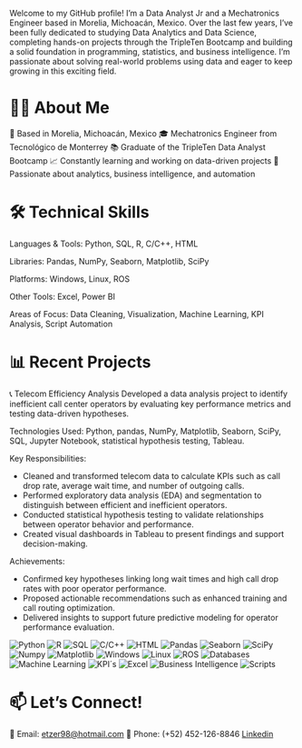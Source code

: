 Welcome to my GitHub profile! I’m a Data Analyst Jr and a Mechatronics Engineer based in Morelia, Michoacán, Mexico. Over the last few years, I’ve been fully dedicated to studying Data Analytics and Data Science, completing hands-on projects through the TripleTen Bootcamp and building a solid foundation in programming, statistics, and business intelligence.
I’m passionate about solving real-world problems using data and eager to keep growing in this exciting field.

# 👨‍💻 About Me
📍 Based in Morelia, Michoacán, Mexico
🎓 Mechatronics Engineer from Tecnológico de Monterrey
📚 Graduate of the TripleTen Data Analyst Bootcamp
📈 Constantly learning and working on data-driven projects
🚀 Passionate about analytics, business intelligence, and automation

# 🛠️ Technical Skills
Languages & Tools: Python, SQL, R, C/C++, HTML

Libraries: Pandas, NumPy, Seaborn, Matplotlib, SciPy

Platforms: Windows, Linux, ROS

Other Tools: Excel, Power BI

Areas of Focus: Data Cleaning, Visualization, Machine Learning, KPI Analysis, Script Automation

# 📊 Recent Projects

📞 Telecom Efficiency Analysis
Developed a data analysis project to identify inefficient call center operators by evaluating key performance metrics and testing data-driven hypotheses.

Technologies Used: Python, pandas, NumPy, Matplotlib, Seaborn, SciPy, SQL, Jupyter Notebook, statistical hypothesis testing, Tableau.

Key Responsibilities:

- Cleaned and transformed telecom data to calculate KPIs such as call drop rate, average wait time, and number of outgoing calls.
- Performed exploratory data analysis (EDA) and segmentation to distinguish between efficient and inefficient operators.
- Conducted statistical hypothesis testing to validate relationships between operator behavior and performance.
- Created visual dashboards in Tableau to present findings and support decision-making.

Achievements:

- Confirmed key hypotheses linking long wait times and high call drop rates with poor operator performance.
- Proposed actionable recommendations such as enhanced training and call routing optimization.
- Delivered insights to support future predictive modeling for operator performance evaluation.


![Python](https://img.shields.io/badge/Python-4A8BE9)
![R](https://img.shields.io/badge/R-10A1BE9) 
![SQL](https://img.shields.io/badge/SQL-FFA500) 
![C/C++](https://img.shields.io/badge/C/C++-9400D3) 
![HTML](https://img.shields.io/badge/HTML-C0C0C0)
![Pandas](https://img.shields.io/badge/Pandas-FFFF00) 
![Seaborn](https://img.shields.io/badge/Seaborn-40E0D0)
![SciPy](https://img.shields.io/badge/SciPy-F5F5DC)
![Numpy](https://img.shields.io/badge/Numpy-FF0000)
![Matplotlib](https://img.shields.io/badge/Matplotlib-87CEEB)
![Windows](https://img.shields.io/badge/Windows-FFD700) 
![Linux](https://img.shields.io/badge/Linux-8B4513)
![ROS](https://img.shields.io/badge/ROS-00FFFF)
![Databases](https://img.shields.io/badge/Databases-FF00FF)
![Machine Learning](https://img.shields.io/badge/Machine%20Learning-32CD32)
![KPI´s](https://img.shields.io/badge/KPI´s-800080)
![Excel](https://img.shields.io/badge/Excel-10A1BE9) 
![Business Intelligence](https://img.shields.io/badge/Business%20Intelligence-9400D3) 
![Scripts](https://img.shields.io/badge/Scripts-FFFF00) 

# 📫 Let’s Connect!
📧 Email: etzer98@hotmail.com
📱 Phone: (+52) 452-126-8846
[Linkedin](https://www.linkedin.com/in/etzer-mares/)
